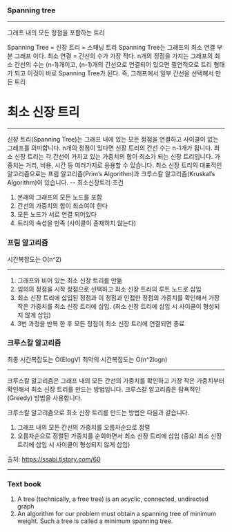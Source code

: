 ### Spanning tree
***
그래프 내의 모든 정점을 포함하는 트리

Spanning Tree = 신장 트리 = 스패닝 트리
Spanning Tree는 그래프의 최소 연결 부분 그래프 이다.
최소 연결 = 간선의 수가 가장 적다.
n개의 정점을 가지는 그래프의 최소 간선의 수는 (n-1)개이고, (n-1)개의 간선으로 연결되어 있으면 필연적으로 트리 형태가 되고 이것이 바로 Spanning Tree가 된다.
즉, 그래프에서 일부 간선을 선택해서 만든 트리

# 최소 신장 트리

***
신장 트리(Spanning Tree)는 그래프 내에 있는 모든 정점을 연결하고 사이클이 없는 그래프를
의미합니다. n개의 정점이 있다면 신장 트리의 간선 수는 n-1개가 됩니다. 최소 신장 트리는 각 간선이 가지고 있는 가중치의 합이 최소가 되는 신장 트리입니다. 가중치는 거리, 비용, 시간 등 여러가지로 응용할 수 있습니다. 최소 신장 트리의 대표적인 알고리즘으로는 프림 알고리즘(Prim’s Algorithm)과 크루스칼 알고리즘(Kruskal’s Algorithm)이 있습니다.
-- 최소신장트리 조건
1. 본래의 그래프의 모든 노드를 포함
2. 간선의 가중치의 합이 최소여야 한다
3. 모든 노드가 서로 연결 되어있다
4. 트리의 속성을 만족 (사이클이 존재하지 않는다)

### 프림 알고리즘
시간복잡도는 O(n^2)
***
1. 그래프와 비어 있는 최소 신장 트리를 만듦
2. 임의의 정점을 시작 정점으로 선택하고 최소 신장 트리의 루트 노드로 삽입
3. 최소 신장 트리에 삽입된 정점과 이 정점과 인접한 정점의 가중치를 확인해서 가장 작은 가중치를 최소 신장 트리에 삽입. (최소 신장 트리에 삽입 시 사이클이 형성되지 않게 삽입)
4. 3번 과정을 반복 한 후 모든 정점이 최소 신장 트리에 연결되면 종료

### 크루스칼 알고리즘
최종 시간복잡도는 O(ElogV)
최악의 시간복잡도는 O(n^2logn)
***
크루스칼 알고리즘은 그래프 내의 모든 간선의 가중치를 확인하고 가장 작은 가중치부터 확인해서 최소 신장 트리를 만드는 방법입니다. 크루스칼 알고리즘은 탐욕적인(Greedy) 방법을 사용합니다.

크루스칼 알고리즘으로 최소 신장 트리를 만드는 방법은 다음과 같습니다.
1. 그래프 내의 모든 간선의 가중치를 오름차순으로 정렬
2. 오름차순으로 정렬된 가중치를 순회하면서 최소 신장 트리에 삽입 (중요! 최소 신장 트리에 삽입 시 사이클이 형성되지 않게 삽입)


출처: https://ssabi.tistory.com/60

***
### Text book
1. A tree (technically, a free tree) is an acyclic, connected, undirected graph
2. An algorithm for our problem must obtain a spanning tree of minimum weight. Such a tree is called a minimum spanning tree.






